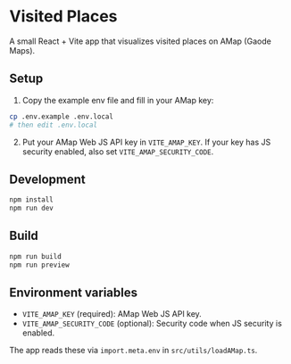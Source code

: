 # Visited Places

A small React + Vite app that visualizes visited places on AMap (Gaode Maps).

## Setup

1. Copy the example env file and fill in your AMap key:

```bash
cp .env.example .env.local
# then edit .env.local
```

2. Put your AMap Web JS API key in `VITE_AMAP_KEY`. If your key has JS security enabled, also set `VITE_AMAP_SECURITY_CODE`.

## Development

```bash
npm install
npm run dev
```

## Build

```bash
npm run build
npm run preview
```

## Environment variables

- `VITE_AMAP_KEY` (required): AMap Web JS API key.
- `VITE_AMAP_SECURITY_CODE` (optional): Security code when JS security is enabled.

The app reads these via `import.meta.env` in `src/utils/loadAMap.ts`.
